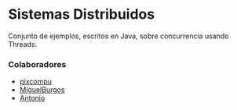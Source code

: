 # Sistemas Distribuidos

Conjunto de ejemplos, escritos en Java, sobre concurrencia usando Threads.

### Colaboradores

* [pixcompu](https://github.com/pixcompu)
* [MiguelBurgos](https://github.com/MiguelBurgos)
* [Antonio](https://github.com/LuisBurgos/concurrency-with-threads/blob/master/README.md)
